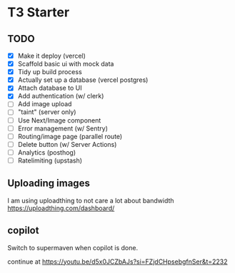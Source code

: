 # T3 Starter

## TODO

- [x] Make it deploy (vercel)
- [x] Scaffold basic ui with mock data
- [x] Tidy up build process
- [x] Actually set up a database (vercel postgres)
- [x] Attach database to UI
- [x] Add authentication (w/ clerk)
- [ ] Add image upload
- [ ] "taint" (server only)
- [ ] Use Next/Image component
- [ ] Error management (w/ Sentry)
- [ ] Routing/image page (parallel route)
- [ ] Delete button (w/ Server Actions)
- [ ] Analytics (posthog)
- [ ] Ratelimiting (upstash)

## Uploading images

I am using uploadthing to not care a lot about bandwidth
https://uploadthing.com/dashboard/

## copilot

Switch to supermaven when copilot is done.

continue at https://youtu.be/d5x0JCZbAJs?si=FZjdCHpsebgfnSer&t=2232
